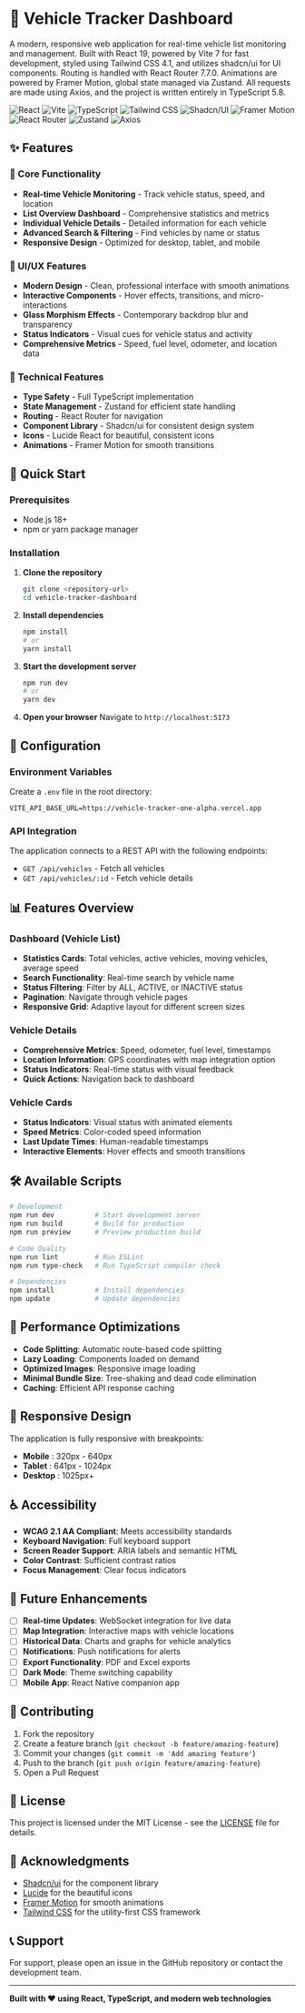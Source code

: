 # 🚗 Vehicle Tracker Dashboard

A modern, responsive web application for real-time vehicle list monitoring and management. Built with React 19, powered by Vite 7 for fast development, styled using Tailwind CSS 4.1, and utilizes shadcn/ui for UI components. Routing is handled with React Router 7.7.0. Animations are powered by Framer Motion, global state managed via Zustand. All requests are made using Axios, and the project is written entirely in TypeScript 5.8.

![React](https://img.shields.io/badge/React-19.1-blue?style=for-the-badge&logo=react)
![Vite](https://img.shields.io/badge/Vite-7.0-blue?style=for-the-badge&logo=vite)
![TypeScript](https://img.shields.io/badge/TypeScript-5.8-blue?style=for-the-badge&logo=typescript)
![Tailwind CSS](https://img.shields.io/badge/Tailwind_CSS-4.1-blue?style=for-the-badge&logo=tailwindcss)
![Shadcn/UI](https://img.shields.io/badge/Shadcn/UI-2.9-blue?style=for-the-badge&logo=radixui)
![Framer Motion](https://img.shields.io/badge/Framer_Motion-12.2-blue?style=for-the-badge&logo=framer)
![React Router](https://img.shields.io/badge/React_Router-7.7-blue?style=for-the-badge&logo=react-router&logoColor=white)
![Zustand](https://img.shields.io/badge/🐻_Zustand-5.0-blue?style=for-the-badge)
![Axios](https://img.shields.io/badge/Axios-1.1-blue?style=for-the-badge&logo=axios)

## ✨ Features

### 🎯 Core Functionality

- **Real-time Vehicle Monitoring** - Track vehicle status, speed, and location
- **List Overview Dashboard** - Comprehensive statistics and metrics
- **Individual Vehicle Details** - Detailed information for each vehicle
- **Advanced Search & Filtering** - Find vehicles by name or status
- **Responsive Design** - Optimized for desktop, tablet, and mobile

### 🎨 UI/UX Features

- **Modern Design** - Clean, professional interface with smooth animations
- **Interactive Components** - Hover effects, transitions, and micro-interactions
- **Glass Morphism Effects** - Contemporary backdrop blur and transparency
- **Status Indicators** - Visual cues for vehicle status and activity
- **Comprehensive Metrics** - Speed, fuel level, odometer, and location data

### 📱 Technical Features

- **Type Safety** - Full TypeScript implementation
- **State Management** - Zustand for efficient state handling
- **Routing** - React Router for navigation
- **Component Library** - Shadcn/ui for consistent design system
- **Icons** - Lucide React for beautiful, consistent icons
- **Animations** - Framer Motion for smooth transitions

## 🚀 Quick Start

### Prerequisites

- Node.js 18+
- npm or yarn package manager

### Installation

1. **Clone the repository**

   ```bash
   git clone <repository-url>
   cd vehicle-tracker-dashboard
   ```

2. **Install dependencies**

   ```bash
   npm install
   # or
   yarn install
   ```

3. **Start the development server**

   ```bash
   npm run dev
   # or
   yarn dev
   ```

4. **Open your browser**
   Navigate to `http://localhost:5173`

## 🔧 Configuration

### Environment Variables

Create a `.env` file in the root directory:

```env
VITE_API_BASE_URL=https://vehicle-tracker-one-alpha.vercel.app
```

### API Integration

The application connects to a REST API with the following endpoints:

- `GET /api/vehicles` - Fetch all vehicles
- `GET /api/vehicles/:id` - Fetch vehicle details

## 📊 Features Overview

### Dashboard (Vehicle List)

- **Statistics Cards**: Total vehicles, active vehicles, moving vehicles, average speed
- **Search Functionality**: Real-time search by vehicle name
- **Status Filtering**: Filter by ALL, ACTIVE, or INACTIVE status
- **Pagination**: Navigate through vehicle pages
- **Responsive Grid**: Adaptive layout for different screen sizes

### Vehicle Details

- **Comprehensive Metrics**: Speed, odometer, fuel level, timestamps
- **Location Information**: GPS coordinates with map integration option
- **Status Indicators**: Real-time status with visual feedback
- **Quick Actions**: Navigation back to dashboard

### Vehicle Cards

- **Status Indicators**: Visual status with animated elements
- **Speed Metrics**: Color-coded speed information
- **Last Update Times**: Human-readable timestamps
- **Interactive Elements**: Hover effects and smooth transitions

## 🛠️ Available Scripts

```bash
# Development
npm run dev          # Start development server
npm run build        # Build for production
npm run preview      # Preview production build

# Code Quality
npm run lint         # Run ESLint
npm run type-check   # Run TypeScript compiler check

# Dependencies
npm install          # Install dependencies
npm update           # Update dependencies
```

## 🎯 Performance Optimizations

- **Code Splitting**: Automatic route-based code splitting
- **Lazy Loading**: Components loaded on demand
- **Optimized Images**: Responsive image loading
- **Minimal Bundle Size**: Tree-shaking and dead code elimination
- **Caching**: Efficient API response caching

## 📱 Responsive Design

The application is fully responsive with breakpoints:

- **Mobile** : 320px - 640px
- **Tablet** : 641px - 1024px
- **Desktop** : 1025px+

## ♿ Accessibility

- **WCAG 2.1 AA Compliant**: Meets accessibility standards
- **Keyboard Navigation**: Full keyboard support
- **Screen Reader Support**: ARIA labels and semantic HTML
- **Color Contrast**: Sufficient contrast ratios
- **Focus Management**: Clear focus indicators

## 🔮 Future Enhancements

- [ ] **Real-time Updates**: WebSocket integration for live data
- [ ] **Map Integration**: Interactive maps with vehicle locations
- [ ] **Historical Data**: Charts and graphs for vehicle analytics
- [ ] **Notifications**: Push notifications for alerts
- [ ] **Export Functionality**: PDF and Excel exports
- [ ] **Dark Mode**: Theme switching capability
- [ ] **Mobile App**: React Native companion app

## 🤝 Contributing

1. Fork the repository
2. Create a feature branch (`git checkout -b feature/amazing-feature`)
3. Commit your changes (`git commit -m 'Add amazing feature'`)
4. Push to the branch (`git push origin feature/amazing-feature`)
5. Open a Pull Request

## 📄 License

This project is licensed under the MIT License - see the [LICENSE](LICENSE) file for details.

## 🙏 Acknowledgments

- [Shadcn/ui](https://ui.shadcn.com/) for the component library
- [Lucide](https://lucide.dev/) for the beautiful icons
- [Framer Motion](https://www.framer.com/motion/) for smooth animations
- [Tailwind CSS](https://tailwindcss.com/) for the utility-first CSS framework

## 📞 Support

For support, please open an issue in the GitHub repository or contact the development team.

---

**Built with ❤️ using React, TypeScript, and modern web technologies**

